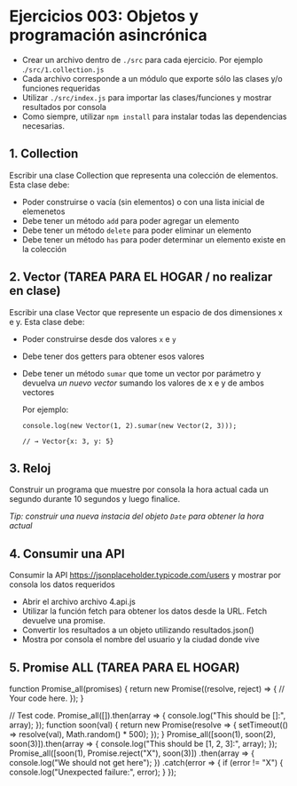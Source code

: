 # Ejercicios 003: Objetos y programación asincrónica

- Crear un archivo dentro de `./src` para cada ejercicio. Por ejemplo .`/src/1.collection.js`
- Cada archivo corresponde a un módulo que exporte sólo las clases y/o funciones requeridas
- Utilizar `./src/index.js` para importar las clases/funciones y mostrar resultados por consola
- Como siempre, utilizar `npm install` para instalar todas las dependencias necesarias.

## 1. Collection

Escribir una clase Collection que representa una colección de elementos. Esta clase debe:

- Poder construirse o vacía (sin elementos) o con una lista inicial de elemenetos
- Debe tener un método `add` para poder agregar un elemento
- Debe tener un método `delete` para poder eliminar un elemento
- Debe tener un método `has` para poder determinar un elemento existe en la colección

## 2. Vector (TAREA PARA EL HOGAR / no realizar en clase)

Escribir una clase Vector que represente un espacio de dos dimensiones x e y. Esta clase debe:

- Poder construirse desde dos valores `x` e `y`
- Debe tener dos getters para obtener esos valores
- Debe tener un método `sumar` que tome un vector por parámetro y devuelva _un nuevo vector_ sumando los valores de x e y de ambos vectores

  Por ejemplo:

  ```
  console.log(new Vector(1, 2).sumar(new Vector(2, 3)));

  // → Vector{x: 3, y: 5}
  ```

## 3. Reloj

Construir un programa que muestre por consola la hora actual cada un segundo durante 10 segundos y luego finalice.

_Tip: construir una nueva instacia del objeto `Date` para obtener la hora actual_

## 4. Consumir una API

Consumir la API https://jsonplaceholder.typicode.com/users y mostrar por consola los datos requeridos

- Abrir el archivo archivo 4.api.js
- Utilizar la función fetch para obtener los datos desde la URL. Fetch devuelve una promise.
- Convertir los resultados a un objeto utilizando resultados.json()
- Mostra por consola el nombre del usuario y la ciudad donde vive

## 5. Promise ALL (TAREA PARA EL HOGAR)

function Promise_all(promises) {
return new Promise((resolve, reject) => {
// Your code here.
});
}

// Test code.
Promise_all([]).then(array => {
console.log("This should be []:", array);
});
function soon(val) {
return new Promise(resolve => {
setTimeout(() => resolve(val), Math.random() \* 500);
});
}
Promise_all([soon(1), soon(2), soon(3)]).then(array => {
console.log("This should be [1, 2, 3]:", array);
});
Promise_all([soon(1), Promise.reject("X"), soon(3)])
.then(array => {
console.log("We should not get here");
})
.catch(error => {
if (error != "X") {
console.log("Unexpected failure:", error);
}
});
